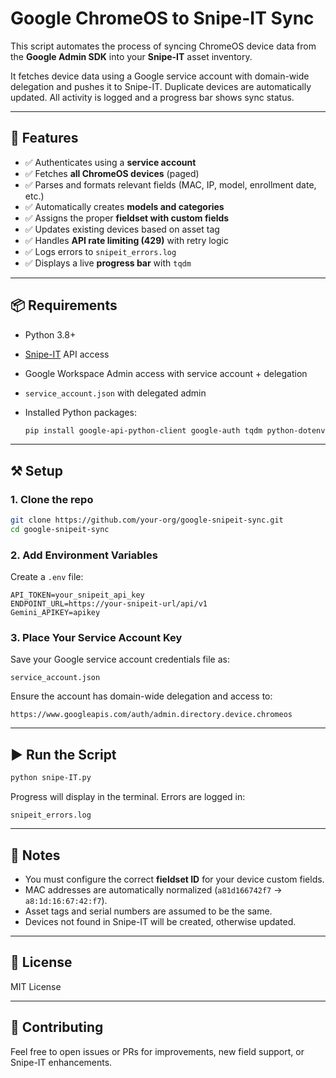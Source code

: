 # Google ChromeOS to Snipe-IT Sync

This script automates the process of syncing ChromeOS device data from the **Google Admin SDK** into your **Snipe-IT** asset inventory.

It fetches device data using a Google service account with domain-wide delegation and pushes it to Snipe-IT. Duplicate devices are automatically updated. All activity is logged and a progress bar shows sync status.

---

## 🔧 Features

* ✅ Authenticates using a **service account**
* ✅ Fetches **all ChromeOS devices** (paged)
* ✅ Parses and formats relevant fields (MAC, IP, model, enrollment date, etc.)
* ✅ Automatically creates **models and categories**
* ✅ Assigns the proper **fieldset with custom fields**
* ✅ Updates existing devices based on asset tag
* ✅ Handles **API rate limiting (429)** with retry logic
* ✅ Logs errors to `snipeit_errors.log`
* ✅ Displays a live **progress bar** with `tqdm`

---

## 📦 Requirements

* Python 3.8+
* [Snipe-IT](https://snipeitapp.com/) API access
* Google Workspace Admin access with service account + delegation
* `service_account.json` with delegated admin
* Installed Python packages:

  ```bash
  pip install google-api-python-client google-auth tqdm python-dotenv requests
  ```

---

## ⚒️ Setup

### 1. Clone the repo

```bash
git clone https://github.com/your-org/google-snipeit-sync.git
cd google-snipeit-sync
```

### 2. Add Environment Variables

Create a `.env` file:

```
API_TOKEN=your_snipeit_api_key
ENDPOINT_URL=https://your-snipeit-url/api/v1
Gemini_APIKEY=apikey
```

### 3. Place Your Service Account Key

Save your Google service account credentials file as:

```
service_account.json
```

Ensure the account has domain-wide delegation and access to:

```
https://www.googleapis.com/auth/admin.directory.device.chromeos
```

---

## ▶️ Run the Script

```bash
python snipe-IT.py
```

Progress will display in the terminal. Errors are logged in:

```
snipeit_errors.log
```

---

## 🧠 Notes

* You must configure the correct **fieldset ID** for your device custom fields.
* MAC addresses are automatically normalized (`a81d166742f7` → `a8:1d:16:67:42:f7`).
* Asset tags and serial numbers are assumed to be the same.
* Devices not found in Snipe-IT will be created, otherwise updated.

---

## 📄 License

MIT License

---

## 🤝 Contributing

Feel free to open issues or PRs for improvements, new field support, or Snipe-IT enhancements.

